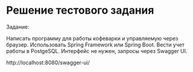 # Решение тестового задания

Задание:

Написать программу для работы кофеварки и управляемую через браузер.
Использовать Spring Framework или Spring Boot.
Вести учет работы в PostgeSQL.
Интерфейс не нужен, запросы через Swagger UI.

http://localhost:8080/swagger-ui/

